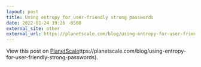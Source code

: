 ```yaml
---
layout: post
title: Using entropy for user-friendly strong passwords
date: 2022-01-24 19:26 -0500
external_site: other
external_url: https://planetscale.com/blog/using-entropy-for-user-friendly-strong-passwords
---
```

<!-- link[https://planetscale.com/blog/using-entropy-for-user-friendly-strong-passwords] -->

View this post on [PlanetScale]()ttps://planetscale.com/blog/using-entropy-for-user-friendly-strong-passwords).
